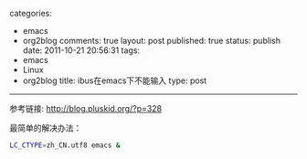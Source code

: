 categories: 
  - emacs
  - org2blog
comments: true
layout: post
published: true
status: publish
date: 2011-10-21 20:56:31
tags: 
  - emacs
  - Linux
  - org2blog
title: ibus在emacs下不能输入
type: post
---

参考链接: <a href="http://blog.pluskid.org/?p=328">http://blog.pluskid.org/?p=328</a>   

最简单的解决办法：     

```sh
LC_CTYPE=zh_CN.utf8 emacs &
```
    
